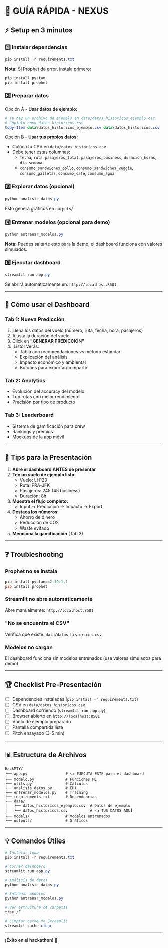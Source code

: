 # 🚀 GUÍA RÁPIDA - NEXUS

## ⚡ Setup en 3 minutos

### 1️⃣ Instalar dependencias
```powershell
pip install -r requirements.txt
```

**Nota:** Si Prophet da error, instala primero:
```powershell
pip install pystan
pip install prophet
```

### 2️⃣ Preparar datos

Opción A - **Usar datos de ejemplo:**
```powershell
# Ya hay un archivo de ejemplo en data/datos_historicos_ejemplo.csv
# Cópialo como datos_historicos.csv
Copy-Item data\datos_historicos_ejemplo.csv data\datos_historicos.csv
```

Opción B - **Usar tus propios datos:**
- Coloca tu CSV en `data/datos_historicos.csv`
- Debe tener estas columnas:
  - `fecha`, `ruta`, `pasajeros_total`, `pasajeros_business`, `duracion_horas`, `dia_semana`
  - `consumo_sandwiches_pollo`, `consumo_sandwiches_veggie`, `consumo_galletas`, `consumo_cafe`, `consumo_agua`

### 3️⃣ Explorar datos (opcional)
```powershell
python analisis_datos.py
```
Esto genera gráficos en `outputs/`

### 4️⃣ Entrenar modelos (opcional para demo)
```powershell
python entrenar_modelos.py
```
**Nota:** Puedes saltarte esto para la demo, el dashboard funciona con valores simulados.

### 5️⃣ Ejecutar dashboard
```powershell
streamlit run app.py
```

Se abrirá automáticamente en: `http://localhost:8501`

---

## 📱 Cómo usar el Dashboard

### Tab 1: Nueva Predicción
1. Llena los datos del vuelo (número, ruta, fecha, hora, pasajeros)
2. Ajusta la duración del vuelo
3. Click en **"GENERAR PREDICCIÓN"**
4. ¡Listo! Verás:
   - Tabla con recomendaciones vs método estándar
   - Explicación del análisis
   - Impacto económico y ambiental
   - Botones para exportar/compartir

### Tab 2: Analytics
- Evolución del accuracy del modelo
- Top rutas con mejor rendimiento
- Precisión por tipo de producto

### Tab 3: Leaderboard
- Sistema de gamificación para crew
- Rankings y premios
- Mockups de la app móvil

---

## 🎤 Tips para la Presentación

1. **Abre el dashboard ANTES de presentar**
2. **Ten un vuelo de ejemplo listo:**
   - Vuelo: LH123
   - Ruta: FRA-JFK
   - Pasajeros: 245 (45 business)
   - Duración: 8h
3. **Muestra el flujo completo:**
   - Input → Predicción → Impacto → Export
4. **Destaca los números:**
   - Ahorro de dinero
   - Reducción de CO2
   - Waste evitado
5. **Menciona la gamificación** (Tab 3)

---

## ❓ Troubleshooting

### Prophet no se instala
```powershell
pip install pystan==2.19.1.1
pip install prophet
```

### Streamlit no abre automáticamente
Abre manualmente: `http://localhost:8501`

### "No se encuentra el CSV"
Verifica que existe: `data/datos_historicos.csv`

### Modelos no cargan
El dashboard funciona sin modelos entrenados (usa valores simulados para demo)

---

## 🏆 Checklist Pre-Presentación

- [ ] Dependencies instaladas (`pip install -r requirements.txt`)
- [ ] CSV en `data/datos_historicos.csv`
- [ ] Dashboard corriendo (`streamlit run app.py`)
- [ ] Browser abierto en `http://localhost:8501`
- [ ] Vuelo de ejemplo preparado
- [ ] Pantalla compartida lista
- [ ] Pitch ensayado (3-5 min)

---

## 📊 Estructura de Archivos

```
HackMTY/
├── app.py                 # 👈 EJECUTA ESTE para el dashboard
├── modelo.py              # Funciones ML
├── utils.py               # Cálculos
├── analisis_datos.py      # EDA
├── entrenar_modelos.py    # Training
├── requirements.txt       # Dependencias
├── data/
│   ├── datos_historicos_ejemplo.csv  # Datos de ejemplo
│   └── datos_historicos.csv          # 👈 TUS DATOS AQUÍ
├── models/                # Modelos entrenados
└── outputs/               # Gráficos
```

---

## 💡 Comandos Útiles

```powershell
# Instalar todo
pip install -r requirements.txt

# Correr dashboard
streamlit run app.py

# Análisis de datos
python analisis_datos.py

# Entrenar modelos
python entrenar_modelos.py

# Ver estructura de carpetas
tree /F

# Limpiar cache de Streamlit
streamlit cache clear
```

---

**¡Éxito en el hackathon! 🚀**